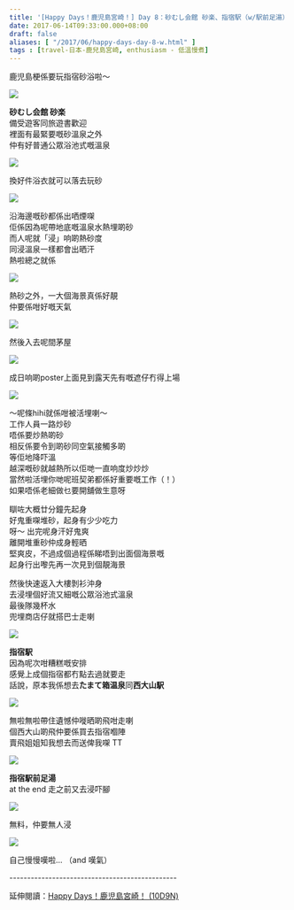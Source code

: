 ```yaml
---
title: '[Happy Days！鹿児島宮崎！] Day 8：砂むし会館 砂楽、指宿駅（w/駅前足湯）'
date: 2017-06-14T09:33:00.000+08:00
draft: false
aliases: [ "/2017/06/happy-days-day-8-w.html" ]
tags : [travel-日本-鹿兒島宮崎, enthusiasm - 低溫慢煮]
---
```


鹿児島梗係要玩指宿砂浴啦～  

![](/images/kojkmi8c1.jpg)

**砂むし会館 砂楽**  
備受遊客同旅遊書歡迎  
裡面有最緊要嘅砂溫泉之外  
仲有好普通公眾浴池式嘅溫泉  

![](/images/kojkmi8c2.jpg)

換好件浴衣就可以落去玩砂  

![](/images/kojkmi8c3.jpg)

沿海邊嘅砂都係出哂煙㗎  
佢係因為呢帶地底嘅溫泉水熱埋啲砂  
而人呢就「浸」响啲熱砂度  
同浸溫泉一樣都會出晒汗  
熱啦總之就係  

![](/images/kojkmi8c4.jpg)

熱砂之外，一大個海景真係好靚  
仲要係咁好嘅天氣  

![](/images/kojkmi8c5.jpg)

然後入去呢間茅屋  

![](/images/kojkmi8c6.jpg)

成日响啲poster上面見到露天先有嘅遮仔冇得上場  

![](/images/kojkmi8c.jpg)

～呢條hihi就係咁被活埋喇～  
工作人員一路炒砂  
唔係要炒熱啲砂  
相反係要令到啲砂同空氣接觸多啲  
等佢地降吓溫  
越深嘅砂就越熱所以佢哋一直响度炒炒炒  
當然啦活埋你哋呢班契弟都係好重要嘅工作（！）  
如果唔係老細做乜要開舖做生意呀  
  
瞓咗大概廿分鐘先起身  
好鬼重㗎堆砂，起身有少少吃力  
呀～ 出完呢身汗好鬼爽  
離開堆重砂仲成身輕晒  
堅爽皮，不過成個過程係睇唔到出面個海景嘅  
起身行出嚟先再一次見到個靚海景  
  
然後快速返入大樓剝衫沖身  
去浸埋個好流又細嘅公眾浴池式溫泉  
最後隊幾杯水  
兜埋商店仔就搭巴士走喇  

![](/images/kojkmi8c7.jpg)

**指宿駅**  
因為呢次咁糟糕嘅安排  
感覺上成個指宿都冇點去過就要走  
話說，原本我係想去**たまて箱温泉**同**西大山駅**  

![](/images/kojkmi8c8.jpg)

無啦無啦帶住遺憾仲嘥晒啲飛咁走喇  
個西大山啲飛仲要係買去指宿嗰陣  
賣飛姐姐知我想去而送俾我㗎 TT  

![](/images/kojkmi8c9.jpg)

**指宿駅前足湯**  
at the end 走之前又去浸吓腳  

![](/images/kojkmi8c10.jpg)

無料，仲要無人浸  

![](/images/kojkmi8c11.jpg)

自己慢慢嘆啦... （and 嘆氣）  
  
\-----------------------------------------------  
  
延伸閱讀：[Happy Days！鹿児島宮崎！ (10D9N)](https://hidie.net/kojkmi10d9n/)
